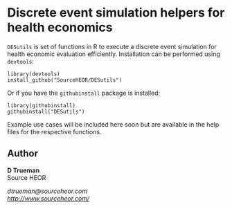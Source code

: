 # Discrete event simulation helpers for health economics


`DESutils` is set of functions in R to execute a discrete event simulation for health economic evaluation efficiently. Installation can be performed using `devtools`:

	library(devtools)
	install_github("SourceHEOR/DESutils")

Or if you have the `githubinstall` package is installed:
	
	library(githubinstall)
	githubinstall("DESutils")
	

Example use cases will be included here soon but are available in the help files for the respective functions.

Author
------
  **D Trueman**  
  Source HEOR
  
  _dtrueman@sourceheor.com_     
  _http://www.sourceheor.com/_  

